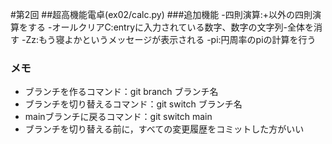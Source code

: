 #第2回
##超高機能電卓(ex02/calc.py)
###追加機能
-四則演算:+以外の四則演算をする
-オールクリアC:entryに入力されている数字、数字の文字列-全体を消す
-Zz:もう寝よかというメッセージが表示される
-pi:円周率のpiの計算を行う
### メモ
- ブランチを作るコマンド：git branch ブランチ名
- ブランチを切り替えるコマンド：git switch ブランチ名
- mainブランチに戻るコマンド：git switch main
- ブランチを切り替える前に，すべての変更履歴をコミットした方がいい
